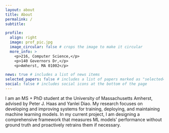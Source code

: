 ```yaml
---
layout: about
title: About
permalink: /
subtitle: 

profile:
  align: right
  image: prof_pic.jpg
  image_circular: false # crops the image to make it circular
  more_info: >
    <p>216, Computer Science,</p>
    <p>140 Governors Dr,</p>
    <p>Amherst, MA 01002</p>

news: true # includes a list of news items
selected_papers: false # includes a list of papers marked as "selected={true}"
social: false # includes social icons at the bottom of the page
---
```


I am an MS + PhD student at the University of Massachusetts Amherst, advised by Peter J. Haas and Yanlei Diao. My research focuses on developing and improving systems for training, deploying, and maintaining machine learning models. In my current project, I am designing a comprehensive framework that measures ML models' performance without ground truth and proactively retrains them if necessary. 